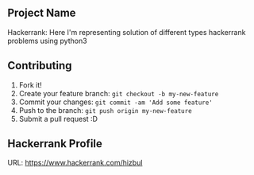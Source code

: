 ## Project Name
Hackerrank: Here I'm representing solution of different types hackerrank problems using python3

## Contributing
1. Fork it!
2. Create your feature branch: `git checkout -b my-new-feature`
3. Commit your changes: `git commit -am 'Add some feature'`
4. Push to the branch: `git push origin my-new-feature`
5. Submit a pull request :D


## Hackerrank Profile
URL: https://www.hackerrank.com/hizbul
